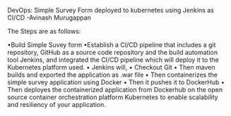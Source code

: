 DevOps: Simple Survey Form deployed to kubernetes using Jenkins as CI/CD 
-Avinash Murugappan

The Steps are as follows:

•Build Simple Suvey form
•Establish a CI/CD pipeline that includes a git repository, GitHub as a source code repository and the build automation tool Jenkins, and integrated the CI/CD pipeline which will deploy it to the Kubernetes platform used. 
• Jenkins will, 
	• Checkout Git
	• Then maven builds and exported the application as .war file
	• Then containerizes the simple survey application using Docker
	• Then it pushes it to DockerHub
	• Then deployes the containerized application from Dockerhub on the open source container orchestration platform Kubernetes to enable scalability and resiliency of your application. 


